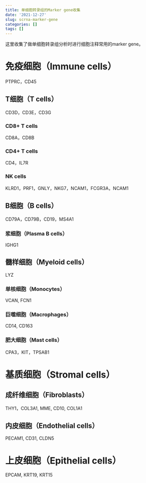 ```yaml
---
title: 单细胞转录组的Marker gene收集
date: '2021-12-27'
slug: scrna-marker-gene
categories: []
tags: []
---
```


这里收集了做单细胞转录组分析时进行细胞注释常用的marker gene。

# 免疫细胞（Immune cells）

PTPRC，CD45

## T细胞（T cells）

CD3D，CD3E，CD3G

### CD8+ T cells

CD8A，CD8B

### CD4+ T cells

CD4，IL7R

### NK cells

KLRD1，PRF1，GNLY，NKG7，NCAM1，FCGR3A，NCAM1

## B细胞（B cells）

CD79A，CD79B，CD19，MS4A1

### 浆细胞（Plasma B cells）

IGHG1

## 髓样细胞（Myeloid cells）

LYZ

### 单核细胞（Monocytes）

VCAN, FCN1

### 巨噬细胞（Macrophages）

CD14, CD163

### 肥大细胞（Mast cells）

CPA3，KIT，TPSAB1

# 基质细胞（Stromal cells）

## 成纤维细胞（Fibroblasts）

THY1，COL3A1, MME, CD10, COL1A1

## 内皮细胞（Endothelial cells）

PECAM1, CD31, CLDN5

# 上皮细胞（Epithelial cells）

EPCAM, KRT19, KRT15
